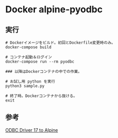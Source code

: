 # Docker alpine-pyodbc


## 実行
```
# Dockerイメージをビルド。初回とDockerfile変更時のみ。
docker-compose build

# コンテナ起動＆ログイン
docker-compose run --rm pyodbc

### 以降はDockerコンテナの中での作業。

# お試し用 python を実行
python3 sample.py

# 終了時。Dockerコンテナから抜ける。
exit
```

## 参考
[ODBC Driver 17 to Alpine](https://docs.microsoft.com/ja-jp/sql/connect/odbc/linux-mac/installing-the-microsoft-odbc-driver-for-sql-server?view=sql-server-ver15#alpine17)
